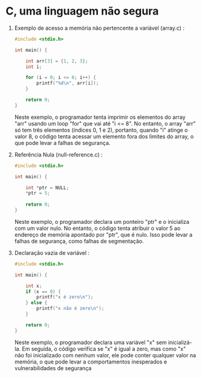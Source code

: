 # C, uma linguagem não segura

1. Exemplo de acesso a memória não pertencente a variável (array.c) :
    
    ```c
   #include <stdio.h>

    int main() {

        int arr[3] = {1, 2, 3};
        int i;

        for (i = 0; i <= 8; i++) {
            printf("%d\n", arr[i]);
        }

        return 0;
    }
    ```

    Neste exemplo, o programador tenta imprimir os elementos do array "arr" usando um loop "for" que vai até "i <= 8". No entanto, o array "arr" só tem três elementos (índices 0, 1 e 2), portanto, quando "i" atinge o valor 8, o código tenta acessar um elemento fora dos limites do array, o que pode levar a falhas de segurança.

2. Referência Nula (null-reference.c) :

    ```c
    #include <stdio.h>
    
    int main() {
    
        int *ptr = NULL;
        *ptr = 5;
        
        return 0;
    }
    ```

    Neste exemplo, o programador declara um ponteiro "ptr" e o inicializa com um valor nulo. No entanto, o código tenta atribuir o valor 5 ao endereço de memória apontado por "ptr", que é nulo. Isso pode levar a falhas de segurança, como falhas de segmentação.

3. Declaração vazia de variável :

    ```c
    #include <stdio.h>

    int main() {

        int x;
        if (x == 0) {
            printf("x é zero\n");
        } else {
            printf("x não é zero\n");
        }
    
        return 0;
    }
    ```


    Neste exemplo, o programador declara uma variável "x" sem inicializá-la. Em seguida, o código verifica se "x" é igual a zero, mas como "x" não foi inicializado com nenhum valor, ele pode conter qualquer valor na memória, o que pode levar a comportamentos inesperados e vulnerabilidades de segurança